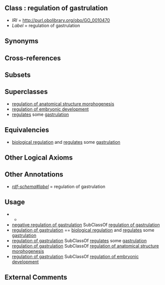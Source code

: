 
## Class : regulation of gastrulation

 * *IRI* = http://purl.obolibrary.org/obo/GO_0010470
 * *Label* = regulation of gastrulation

## Synonyms


## Cross-references


## Subsets


## Superclasses

 * [regulation of anatomical structure morphogenesis](../../GO/03/GO_0022603.md)
 * [regulation of embryonic development](../../GO/95/GO_0045995.md)
 * [regulates](../../RO/11/RO_0002211.md) some [gastrulation](../../GO/69/GO_0007369.md)

## Equivalencies

 * [biological regulation](../../GO/07/GO_0065007.md) and [regulates](../../RO/11/RO_0002211.md) some [gastrulation](../../GO/69/GO_0007369.md)

## Other Logical Axioms


## Other Annotations

 * *[rdf-schema#label](../../el/rdf-schema#label.md)* = regulation of gastrulation

## Usage

 * -
 * [negative regulation of gastrulation](../../GO/42/GO_2000542.md) SubClassOf [regulation of gastrulation](../../GO/70/GO_0010470.md)
 * [regulation of gastrulation](../../GO/70/GO_0010470.md) == [biological regulation](../../GO/07/GO_0065007.md) and [regulates](../../RO/11/RO_0002211.md) some [gastrulation](../../GO/69/GO_0007369.md)
 * [regulation of gastrulation](../../GO/70/GO_0010470.md) SubClassOf [regulates](../../RO/11/RO_0002211.md) some [gastrulation](../../GO/69/GO_0007369.md)
 * [regulation of gastrulation](../../GO/70/GO_0010470.md) SubClassOf [regulation of anatomical structure morphogenesis](../../GO/03/GO_0022603.md)
 * [regulation of gastrulation](../../GO/70/GO_0010470.md) SubClassOf [regulation of embryonic development](../../GO/95/GO_0045995.md)

## External Comments

